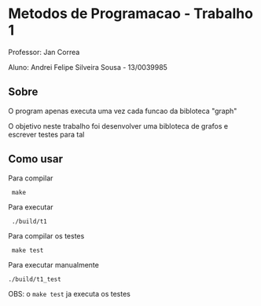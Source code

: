 # Metodos de Programacao - Trabalho 1
Professor: Jan Correa

Aluno: Andrei Felipe Silveira Sousa - 13/0039985

## Sobre

O program apenas executa uma vez cada funcao da bibloteca "graph"

O objetivo neste trabalho foi desenvolver uma bibloteca de grafos e escrever testes
para tal


## Como usar


Para compilar
```
 make
```

Para executar
```
 ./build/t1
```


Para compilar os testes
```
 make test
```

Para executar manualmente
```
./build/t1_test
```
OBS: o `make test` ja executa os testes